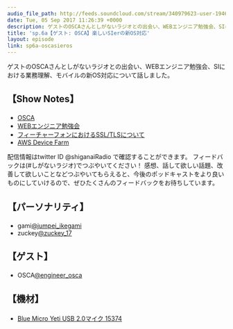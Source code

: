 ```yaml
---
audio_file_path: http://feeds.soundcloud.com/stream/340979623-user-194620696-sp6a-oscasieros.mp3
date: Tue, 05 Sep 2017 11:26:39 +0000
description: ゲストのOSCAさんとしがないラジオとの出会い、WEBエンジニア勉強会、SIにおける業務理解、モバイルの新OS対応について話しました。
title: 'sp.6a【ゲスト: OSCA】楽しいSIerの新OS対応'
layout: episode
link: sp6a-oscasieros
---
```


<p><span>ゲストのOSCAさんとしがないラジオとの出会い、WEBエンジニア勉強会、SIにおける業務理解、モバイルの新OS対応について話しました。</span></p>
<h2>
  <p>【Show Notes】</p>
</h2>
<ul>
  <li><a href="http://oscasierra.net/" target="_blank">OSCA</a></li>
  <li><a href="https://web-engineer-meetup.connpass.com/" target="_blank">WEBエンジニア勉強会</a></li>
  <li><a href="http://qiita.com/sylph01/items/f68bc94a42e82f16a54d" target="_blank">フィーチャーフォンにおけるSSL/TLSについて</a></li>
  <li><a href="https://aws.amazon.com/jp/device-farm/" target="_blank">AWS Device Farm</a></li>
</ul>
<p><span>
  配信情報はtwitter ID @shiganaiRadio で確認することができます。
  フィードバックは(#しがないラジオ)でつぶやいてください！
  感想、話して欲しい話題、改善して欲しいことなどつぶやいてもらえると、今後のポッドキャストをより良いものにしていけるので、ぜひたくさんのフィードバックをお待ちしています。
</span></p>
<h2>
  <p>【パーソナリティ】</p>
</h2>
<ul>
  <li>gami<a href="https://twitter.com/search?q=%40jumpei_ikegami&src=typd&lang=ja" target="_blank">@jumpei_ikegami</a></li>
  <li>zuckey<a href="https://twitter.com/search?q=%40zuckey_17&src=typd&lang=ja" target="_blank">@zuckey_17</a></li>
</ul>
<h2>
  <p>【ゲスト】</p>
</h2>
<ul>
  <li>OSCA<a href="https://twitter.com/engineer_osca" target="_blank">@engineer_osca</a></li>
</ul>
<h2>
  <p>【機材】</p>
</h2>
<ul>
    <li><a href="http://amzn.to/2tlkud3" target="_blank">Blue Micro Yeti USB 2.0マイク 15374</a></li>
</ul>
